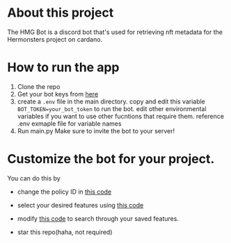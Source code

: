 # About this project

The HMG Bot is a discord bot that's used for retrieving nft metadata for the Hermonsters project on cardano.

# How to run the app
1. Clone the repo
2. Get your bot keys from [here](https://discord.com/developers/)
3. create a `.env` file in the main directory. 
   copy and edit this variable
`BOT_TOKEN=your_bot_token`
   to run the bot.
edit other environmental variables if you want to use other fucntions that require them.
reference .env exmaple file for variable names
5. Run main.py
Make sure to invite the bot to your server!

# Customize the bot for your project.
You can do this by 
- change the policy ID in [this code](https://github.com/ossydotpy/hmg/blob/master/get_metadata.py)
- select your desired features using [this code](https://github.com/ossydotpy/hmg/blob/master/save_features.py)
- modify [this code](https://github.com/ossydotpy/hmg/blob/master/cogs/prio_cog.py) to search through your saved features.

- star this repo(haha, not required)
